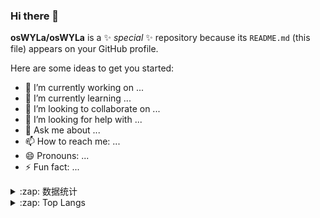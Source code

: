 ### Hi there 👋


**osWYLa/osWYLa** is a ✨ _special_ ✨ repository because its `README.md` (this file) appears on your GitHub profile.

Here are some ideas to get you started:

- 🔭 I’m currently working on ...
- 🌱 I’m currently learning ...
- 👯 I’m looking to collaborate on ...
- 🤔 I’m looking for help with ...
- 💬 Ask me about ...
- 📫 How to reach me: ...
- 😄 Pronouns: ...
- ⚡ Fun fact: ...

<details>
        <summary>:zap: 数据统计</summary>
        <img align="left" alt="osWYLa" src="https://github-readme-stats-fork-tau.vercel.app/api?username=osWYLa&show_icons=true&theme=transparent#gh-dark-mode-only"/>
</details>
<details>
        <summary>:zap: Top Langs</summary>
        <img align="right" alt="osWYLa" src="https://github-readme-stats-fork-tau.vercel.app/api/top-langs/?username=osWYLa&layout=compact&langs_count=8"/>
</details>
